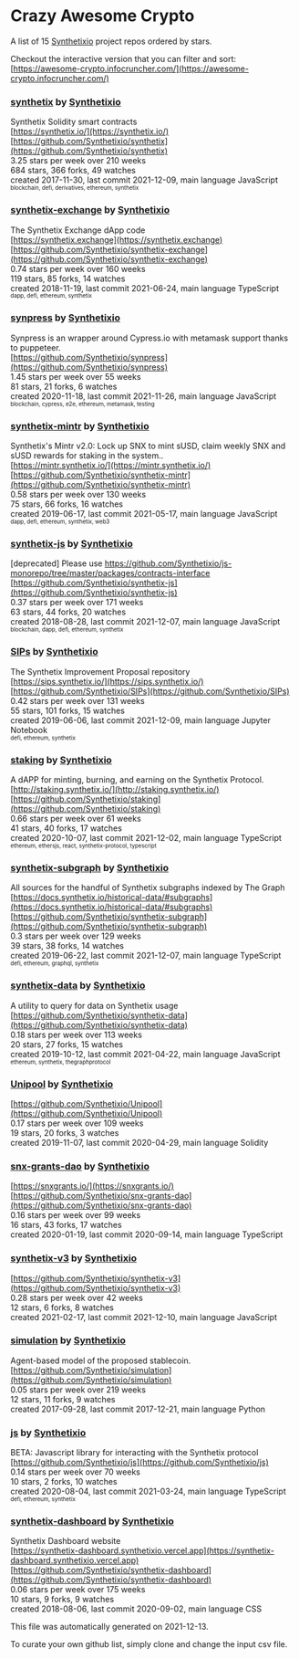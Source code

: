 # Crazy Awesome Crypto
A list of 15 [Synthetixio](https://github.com/Synthetixio) project repos ordered by stars.  

Checkout the interactive version that you can filter and sort: 
[https://awesome-crypto.infocruncher.com/](https://awesome-crypto.infocruncher.com/)  


### [synthetix](https://github.com/Synthetixio/synthetix) by [Synthetixio](https://github.com/Synthetixio)  
Synthetix Solidity smart contracts  
[https://synthetix.io/](https://synthetix.io/)  
[https://github.com/Synthetixio/synthetix](https://github.com/Synthetixio/synthetix)  
3.25 stars per week over 210 weeks  
684 stars, 366 forks, 49 watches  
created 2017-11-30, last commit 2021-12-09, main language JavaScript  
<sub><sup>blockchain, defi, derivatives, ethereum, synthetix</sup></sub>


### [synthetix-exchange](https://github.com/Synthetixio/synthetix-exchange) by [Synthetixio](https://github.com/Synthetixio)  
The Synthetix Exchange dApp code  
[https://synthetix.exchange](https://synthetix.exchange)  
[https://github.com/Synthetixio/synthetix-exchange](https://github.com/Synthetixio/synthetix-exchange)  
0.74 stars per week over 160 weeks  
119 stars, 85 forks, 14 watches  
created 2018-11-19, last commit 2021-06-24, main language TypeScript  
<sub><sup>dapp, defi, ethereum, synthetix</sup></sub>


### [synpress](https://github.com/Synthetixio/synpress) by [Synthetixio](https://github.com/Synthetixio)  
Synpress is an wrapper around Cypress.io with metamask support thanks to puppeteer.  
[https://github.com/Synthetixio/synpress](https://github.com/Synthetixio/synpress)  
1.45 stars per week over 55 weeks  
81 stars, 21 forks, 6 watches  
created 2020-11-18, last commit 2021-11-26, main language JavaScript  
<sub><sup>blockchain, cypress, e2e, ethereum, metamask, testing</sup></sub>


### [synthetix-mintr](https://github.com/Synthetixio/synthetix-mintr) by [Synthetixio](https://github.com/Synthetixio)  
Synthetix's Mintr v2.0: Lock up SNX to mint sUSD, claim weekly SNX and sUSD rewards for staking in the system..  
[https://mintr.synthetix.io/](https://mintr.synthetix.io/)  
[https://github.com/Synthetixio/synthetix-mintr](https://github.com/Synthetixio/synthetix-mintr)  
0.58 stars per week over 130 weeks  
75 stars, 66 forks, 16 watches  
created 2019-06-17, last commit 2021-05-17, main language JavaScript  
<sub><sup>dapp, defi, ethereum, synthetix, web3</sup></sub>


### [synthetix-js](https://github.com/Synthetixio/synthetix-js) by [Synthetixio](https://github.com/Synthetixio)  
[deprecated] Please use https://github.com/Synthetixio/js-monorepo/tree/master/packages/contracts-interface  
[https://github.com/Synthetixio/synthetix-js](https://github.com/Synthetixio/synthetix-js)  
0.37 stars per week over 171 weeks  
63 stars, 44 forks, 20 watches  
created 2018-08-28, last commit 2021-12-07, main language JavaScript  
<sub><sup>blockchain, dapp, defi, ethereum, synthetix</sup></sub>


### [SIPs](https://github.com/Synthetixio/SIPs) by [Synthetixio](https://github.com/Synthetixio)  
The Synthetix Improvement Proposal repository  
[https://sips.synthetix.io/](https://sips.synthetix.io/)  
[https://github.com/Synthetixio/SIPs](https://github.com/Synthetixio/SIPs)  
0.42 stars per week over 131 weeks  
55 stars, 101 forks, 15 watches  
created 2019-06-06, last commit 2021-12-09, main language Jupyter Notebook  
<sub><sup>defi, ethereum, synthetix</sup></sub>


### [staking](https://github.com/Synthetixio/staking) by [Synthetixio](https://github.com/Synthetixio)  
A dAPP for minting, burning, and earning on the Synthetix Protocol.   
[http://staking.synthetix.io/](http://staking.synthetix.io/)  
[https://github.com/Synthetixio/staking](https://github.com/Synthetixio/staking)  
0.66 stars per week over 61 weeks  
41 stars, 40 forks, 17 watches  
created 2020-10-07, last commit 2021-12-02, main language TypeScript  
<sub><sup>ethereum, ethersjs, react, synthetix-protocol, typescript</sup></sub>


### [synthetix-subgraph](https://github.com/Synthetixio/synthetix-subgraph) by [Synthetixio](https://github.com/Synthetixio)  
All sources for the handful of Synthetix subgraphs indexed by The Graph  
[https://docs.synthetix.io/historical-data/#subgraphs](https://docs.synthetix.io/historical-data/#subgraphs)  
[https://github.com/Synthetixio/synthetix-subgraph](https://github.com/Synthetixio/synthetix-subgraph)  
0.3 stars per week over 129 weeks  
39 stars, 38 forks, 14 watches  
created 2019-06-22, last commit 2021-12-07, main language TypeScript  
<sub><sup>defi, ethereum, graphql, synthetix</sup></sub>


### [synthetix-data](https://github.com/Synthetixio/synthetix-data) by [Synthetixio](https://github.com/Synthetixio)  
A utility to query for data on Synthetix usage  
[https://github.com/Synthetixio/synthetix-data](https://github.com/Synthetixio/synthetix-data)  
0.18 stars per week over 113 weeks  
20 stars, 27 forks, 15 watches  
created 2019-10-12, last commit 2021-04-22, main language JavaScript  
<sub><sup>ethereum, synthetix, thegraphprotocol</sup></sub>


### [Unipool](https://github.com/Synthetixio/Unipool) by [Synthetixio](https://github.com/Synthetixio)  
  
[https://github.com/Synthetixio/Unipool](https://github.com/Synthetixio/Unipool)  
0.17 stars per week over 109 weeks  
19 stars, 20 forks, 3 watches  
created 2019-11-07, last commit 2020-04-29, main language Solidity  


### [snx-grants-dao](https://github.com/Synthetixio/snx-grants-dao) by [Synthetixio](https://github.com/Synthetixio)  
  
[https://snxgrants.io/](https://snxgrants.io/)  
[https://github.com/Synthetixio/snx-grants-dao](https://github.com/Synthetixio/snx-grants-dao)  
0.16 stars per week over 99 weeks  
16 stars, 43 forks, 17 watches  
created 2020-01-19, last commit 2020-09-14, main language TypeScript  


### [synthetix-v3](https://github.com/Synthetixio/synthetix-v3) by [Synthetixio](https://github.com/Synthetixio)  
  
[https://github.com/Synthetixio/synthetix-v3](https://github.com/Synthetixio/synthetix-v3)  
0.28 stars per week over 42 weeks  
12 stars, 6 forks, 8 watches  
created 2021-02-17, last commit 2021-12-10, main language JavaScript  


### [simulation](https://github.com/Synthetixio/simulation) by [Synthetixio](https://github.com/Synthetixio)  
Agent-based model of the proposed stablecoin.  
[https://github.com/Synthetixio/simulation](https://github.com/Synthetixio/simulation)  
0.05 stars per week over 219 weeks  
12 stars, 11 forks, 9 watches  
created 2017-09-28, last commit 2017-12-21, main language Python  


### [js](https://github.com/Synthetixio/js) by [Synthetixio](https://github.com/Synthetixio)  
BETA: Javascript library for interacting with the Synthetix protocol  
[https://github.com/Synthetixio/js](https://github.com/Synthetixio/js)  
0.14 stars per week over 70 weeks  
10 stars, 2 forks, 10 watches  
created 2020-08-04, last commit 2021-03-24, main language TypeScript  
<sub><sup>defi, ethereum, synthetix</sup></sub>


### [synthetix-dashboard](https://github.com/Synthetixio/synthetix-dashboard) by [Synthetixio](https://github.com/Synthetixio)  
Synthetix Dashboard website  
[https://synthetix-dashboard.synthetixio.vercel.app](https://synthetix-dashboard.synthetixio.vercel.app)  
[https://github.com/Synthetixio/synthetix-dashboard](https://github.com/Synthetixio/synthetix-dashboard)  
0.06 stars per week over 175 weeks  
10 stars, 9 forks, 9 watches  
created 2018-08-06, last commit 2020-09-02, main language CSS  


This file was automatically generated on 2021-12-13.  

To curate your own github list, simply clone and change the input csv file.  